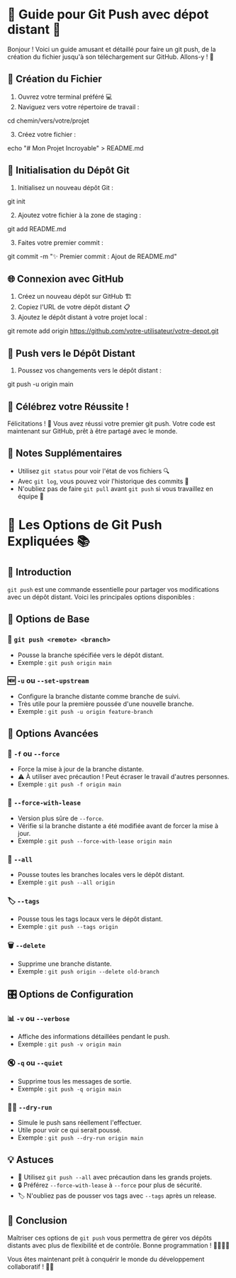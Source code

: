 # 🚀 Guide pour Git Push avec dépot distant 🎉

Bonjour ! Voici un guide amusant et détaillé pour faire un git push, de la création du fichier jusqu'à son téléchargement sur GitHub. Allons-y ! 🌈

## 🌱 Création du Fichier

1. Ouvrez votre terminal préféré 💻
2. Naviguez vers votre répertoire de travail :

cd chemin/vers/votre/projet

3. Créez votre fichier :

echo "# Mon Projet Incroyable" > README.md


## 🎨 Initialisation du Dépôt Git

1. Initialisez un nouveau dépôt Git :

git init

2. Ajoutez votre fichier à la zone de staging :

git add README.md

3. Faites votre premier commit :

git commit -m "✨ Premier commit : Ajout de README.md"


## 🌐 Connexion avec GitHub

1. Créez un nouveau dépôt sur GitHub 🏗️
2. Copiez l'URL de votre dépôt distant 📋
3. Ajoutez le dépôt distant à votre projet local :

git remote add origin https://github.com/votre-utilisateur/votre-depot.git


## 🚀 Push vers le Dépôt Distant

1. Poussez vos changements vers le dépôt distant :


git push -u origin main


## 🎉 Célébrez votre Réussite !

Félicitations ! 🎊 Vous avez réussi votre premier git push. Votre code est maintenant sur GitHub, prêt à être partagé avec le monde.

## 📝 Notes Supplémentaires

- Utilisez `git status` pour voir l'état de vos fichiers 🔍
- Avec `git log`, vous pouvez voir l'historique des commits 📜
- N'oubliez pas de faire `git pull` avant `git push` si vous travaillez en équipe 🤝

# 🚀 Les Options de Git Push Expliquées 📚

## 📌 Introduction

`git push` est une commande essentielle pour partager vos modifications avec un dépôt distant. Voici les principales options disponibles :

## 🔧 Options de Base

### 🔗 `git push <remote> <branch>`

- Pousse la branche spécifiée vers le dépôt distant.
- Exemple : `git push origin main`

### 🆕 `-u` ou `--set-upstream`

- Configure la branche distante comme branche de suivi.
- Très utile pour la première poussée d'une nouvelle branche.
- Exemple : `git push -u origin feature-branch`

## 🚀 Options Avancées

### 💪 `-f` ou `--force`

- Force la mise à jour de la branche distante.
- ⚠️ À utiliser avec précaution ! Peut écraser le travail d'autres personnes.
- Exemple : `git push -f origin main`

### 🧠 `--force-with-lease`

- Version plus sûre de `--force`.
- Vérifie si la branche distante a été modifiée avant de forcer la mise à jour.
- Exemple : `git push --force-with-lease origin main`

### 🌱 `--all`

- Pousse toutes les branches locales vers le dépôt distant.
- Exemple : `git push --all origin`

### 🏷️ `--tags`

- Pousse tous les tags locaux vers le dépôt distant.
- Exemple : `git push --tags origin`

### 🗑️ `--delete`

- Supprime une branche distante.
- Exemple : `git push origin --delete old-branch`

## 🎛️ Options de Configuration

### 📊 `-v` ou `--verbose`

- Affiche des informations détaillées pendant le push.
- Exemple : `git push -v origin main`

### 🔇 `-q` ou `--quiet`

- Supprime tous les messages de sortie.
- Exemple : `git push -q origin main`

### 🏃‍♂️ `--dry-run`

- Simule le push sans réellement l'effectuer.
- Utile pour voir ce qui serait poussé.
- Exemple : `git push --dry-run origin main`

## 💡 Astuces

- 🔄 Utilisez `git push --all` avec précaution dans les grands projets.
- 🔒 Préférez `--force-with-lease` à `--force` pour plus de sécurité.
- 🏷️ N'oubliez pas de pousser vos tags avec `--tags` après un release.

## 🎉 Conclusion

Maîtriser ces options de `git push` vous permettra de gérer vos dépôts distants avec plus de flexibilité et de contrôle. Bonne programmation ! 👨‍💻👩‍💻

Vous êtes maintenant prêt à conquérir le monde du développement collaboratif ! 🌟🚀



